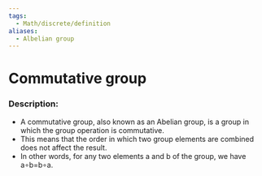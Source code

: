 ```yaml
---
tags:
  - Math/discrete/definition
aliases:
  - Albelian group
---
```

# Commutative group
### Description:
- A commutative group, also known as an Abelian group, is a group in which the group operation is commutative. 
- This means that the order in which two group elements are combined does not affect the result. 
- In other words, for any two elements a and b of the group, we have a∘b=b∘a.
